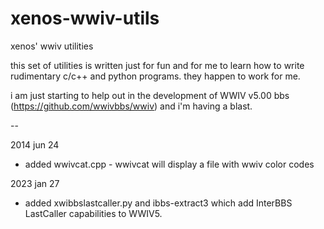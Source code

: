 xenos-wwiv-utils
================

xenos' wwiv utilities

this set of utilities is written just for fun and for me to learn how to write
rudimentary c/c++ and python programs. they happen to work for me.

i am just starting to help out in the development of WWIV v5.00 bbs
(https://github.com/wwivbbs/wwiv) and i'm having a blast.

--

2014 jun 24

- added wwivcat.cpp - wwivcat will display a file with wwiv color codes

2023 jan 27

- added xwibbslastcaller.py and ibbs-extract3 which add InterBBS LastCaller capabilities to WWIV5.
